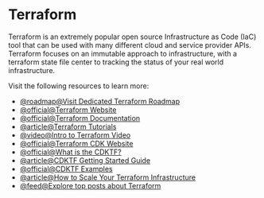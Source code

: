 # Terraform

Terraform is an extremely popular open source Infrastructure as Code (IaC) tool that can be used with many different cloud and service provider APIs. Terraform focuses on an immutable approach to infrastructure, with a terraform state file center to tracking the status of your real world infrastructure.

Visit the following resources to learn more:

- [@roadmap@Visit Dedicated Terraform Roadmap](https://roadmap.sh/terraform)
- [@official@Terraform Website](https://www.terraform.io/)
- [@official@Terraform Documentation](https://www.terraform.io/docs)
- [@article@Terraform Tutorials](https://learn.hashicorp.com/terraform)
- [@video@Intro to Terraform Video](https://www.youtube.com/watch?v=h970ZBgKINg\&ab_channel=HashiCorp)
- [@official@Terraform CDK Website](https://www.terraform.io/cdktf)
- [@official@What is the CDKTF?](https://www.terraform.io/cdktf/concepts/cdktf-architecture)
- [@article@CDKTF Getting Started Guide](https://learn.hashicorp.com/tutorials/terraform/cdktf-install?in=terraform/cdktf)
- [@official@CDKTF Examples](https://www.terraform.io/cdktf/examples)
- [@article@How to Scale Your Terraform Infrastructure](https://thenewstack.io/how-to-scale-your-terraform-infrastructure/)
- [@feed@Explore top posts about Terraform](https://app.daily.dev/tags/terraform?ref=roadmapsh)
